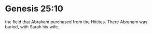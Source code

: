 # Genesis 25:10

the field that Abraham purchased from the Hittites. There Abraham was buried, with Sarah his wife.
